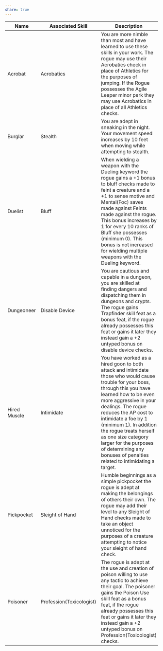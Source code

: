 ```yaml
---
share: true
---
```

| Name         | Associated Skill         | Description                                                                                                                                                                                                                                                                                                                                                                                                               |
| ------------ | ------------------------ | ------------------------------------------------------------------------------------------------------------------------------------------------------------------------------------------------------------------------------------------------------------------------------------------------------------------------------------------------------------------------------------------------------------------------- |
| Acrobat      | Acrobatics               | You are more nimble than most and have learned to use these skills in your work. The rogue may use their Acrobatics check in place of Athletics for the purposes of jumping. If the Rogue possesses the Agile Leaper minor perk they may use Acrobatics in place of all Athletics checks.                                                                                                                                 |
| Burglar      | Stealth                  | You are adept in sneaking in the night. Your movement speed increases by 10 feet when moving while attempting to stealth.                                                                                                                                                                                                                                                                                                 |
| Duelist      | Bluff                    | When wielding a weapon with the Dueling keyword the rogue gains a +1 bonus to bluff   checks made to feint a creature and a +1 to sense motive and Mental(Foc) saves made against Feints made against the rogue. This bonus increases by 1 for every 10 ranks of Bluff she possesses (minimum 0). This bonus is not increased for wielding multiple weapons with the Dueling keyword.                                     |
| Dungeoneer   | Disable Device           | You are cautious and capable in a dungeon, you are skilled at finding dangers and dispatching them in dungeons and crypts. The rogue gains Trapfinder skill feat as a bonus feat, if the rogue already possesses this feat or gains it later they instead gain a +2 untyped bonus on disable device checks.                                                                                                               |
| Hired Muscle | Intimidate               | You have worked as a hired goon to both attack and intimidate those who would cause trouble for your boss, through this you have learned how to be even more aggressive in your dealings. The rogue reduces the AP cost to intimidate a foe by 1 (minimum 1). In addition the rogue treats herself as one size category larger for the purposes of determining any bonuses of penalties related to intimidating a target. |
| Pickpocket   | Sleight of Hand          | Humble beginnings as a simple pickpocket the rogue is adept at making the belongings of others their own. The rogue may add their level to any Sleight of Hand checks made to take an object unnoticed for the purposes of a creature attempting to notice your sleight of hand check.                                                                                                                                    |
| Poisoner     | Profession(Toxicologist) | The rogue is adept at the use and creation of poison willing to use any tactic to achieve their goal. The poisoner gains the Poison Use skill feat as a bonus feat, if the rogue already possesses this feat or gains it later they instead gain a +2 untyped bonus on Profession(Toxicologist) checks.                                                                                                                   |

